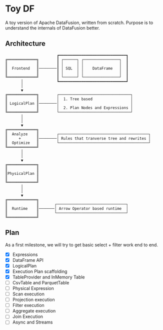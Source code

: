 # Toy DF

A toy version of Apache DataFusion, written from scratch. Purpose is to understand the internals of DataFusion better.

## Architecture

```
                       ┏━━━━━━━━━━━━━━━━━━━━━━━━━━━━━━┓         
╔═════════════╗        ┃ ┌──────┐ ┌────────────────┐  ┃         
║             ║        ┃ │      │ │                │  ┃         
║  Frontend   ║────────┃ │ SQL  │ │    DataFrame   │  ┃         
║             ║        ┃ │      │ │                │  ┃         
╚═════════════╝        ┃ └──────┘ └────────────────┘  ┃         
       │               ┗━━━━━━━━━━━━━━━━━━━━━━━━━━━━━━┛         
       │                                                        
       ▼                                                        
╔═════════════╗        ┌────────────────────────────────┐       
║             ║        │  1. Tree based                 │       
║ LogicalPlan ║────────│                                │       
║             ║        │  2. Plan Nodes and Expressions │       
╚═════════════╝        └────────────────────────────────┘       
       │                                                        
       │                                                        
       ▼                                                        
╔═════════════╗                                                 
║  Analyze    ║        ┌────────────────────────────────────────┐
║     +       ║────────│ Rules that tranverse tree and rewrites │
║  Optimize   ║        └────────────────────────────────────────┘
╚═════════════╝                                                 
       │                                                        
       │                                                        
       ▼                                                        
╔═════════════╗                                                 
║             ║                                                 
║PhysicalPlan ║                                                 
║             ║                                                 
╚═════════════╝                                                 
       │                                                        
       │                                                        
       ▼                                                        
╔═════════════╗                                                 
║             ║       ┌───────────────────────────────┐         
║  Runtime    ║───────│ Arrow Operator based runtime  │         
║             ║       └───────────────────────────────┘         
╚═════════════╝                                                 
```

## Plan

As a first milestone, we will try to get basic select + filter work end to end.
- [x] Expressions
- [x] DataFrame API
- [x] LogicalPlan
- [x] Execution Plan scaffolding
- [x] TableProvider and InMemory Table
- [ ] CsvTable and ParquetTable
- [ ] Physical Expression
- [ ] Scan execution
- [ ] Projection execution
- [ ] Filter execution
- [ ] Aggregate execution
- [ ] Join Execution
- [ ] Async and Streams
